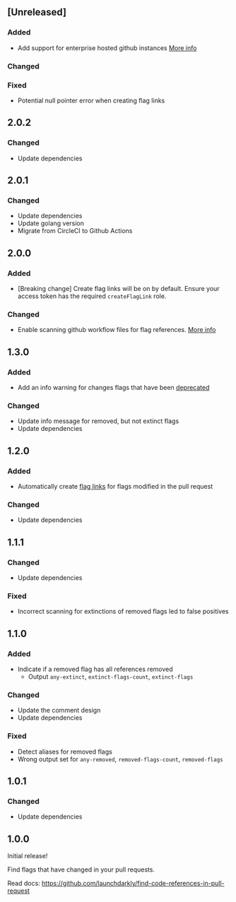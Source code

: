 ## [Unreleased]

### Added

- Add support for enterprise hosted github instances [More info](https://github.com/launchdarkly/find-code-references-in-pull-request/issues/102)

### Changed

### Fixed

 - Potential null pointer error when creating flag links

## 2.0.2

### Changed

- Update dependencies

## 2.0.1

### Changed

- Update dependencies
- Update golang version
- Migrate from CircleCI to Github Actions

## 2.0.0

### Added

- [Breaking change] Create flag links will be on by default. Ensure your access token has the required `createFlagLink` role.

### Changed

- Enable scanning github workflow files for flag references. [More info](https://github.com/launchdarkly/ld-find-code-refs/pull/441)

## 1.3.0

### Added

- Add an info warning for changes flags that have been [deprecated](https://docs.launchdarkly.com/home/code/flag-archive#deprecating-flags)

### Changed

- Update info message for removed, but not extinct flags
- Update dependencies

## 1.2.0

### Added

- Automatically create [flag links](https://docs.launchdarkly.com/home/organize/links) for flags modified in the pull request

### Changed

- Update dependencies

## 1.1.1

### Changed

- Update dependencies

### Fixed

- Incorrect scanning for extinctions of removed flags led to false positives

## 1.1.0

### Added

- Indicate if a removed flag has all references removed
  - Output `any-extinct`, `extinct-flags-count`, `extinct-flags`

### Changed

- Update the comment design
- Update dependencies

### Fixed

- Detect aliases for removed flags
- Wrong output set for `any-removed`, `removed-flags-count`, `removed-flags`

## 1.0.1

### Changed

- Update dependencies

## 1.0.0

Initial release!

Find flags that have changed in your pull requests.

Read docs: https://github.com/launchdarkly/find-code-references-in-pull-request 
